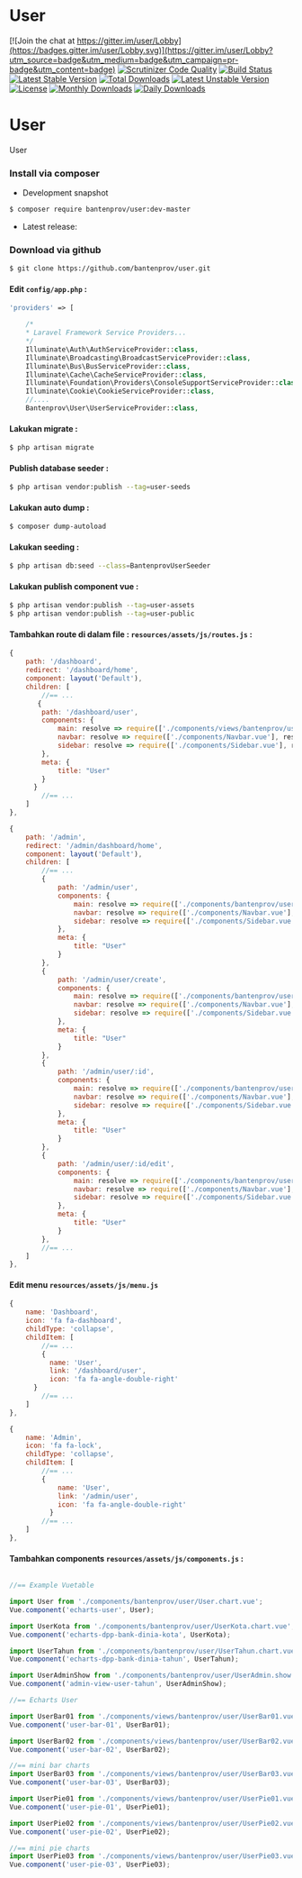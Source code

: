 # User

[![Join the chat at https://gitter.im/user/Lobby](https://badges.gitter.im/user/Lobby.svg)](https://gitter.im/user/Lobby?utm_source=badge&utm_medium=badge&utm_campaign=pr-badge&utm_content=badge)
[![Scrutinizer Code Quality](https://scrutinizer-ci.com/g/bantenprov/user/badges/quality-score.png?b=master)](https://scrutinizer-ci.com/g/bantenprov/user/?branch=master)
[![Build Status](https://scrutinizer-ci.com/g/bantenprov/user/badges/build.png?b=master)](https://scrutinizer-ci.com/g/bantenprov/user/build-status/master)
[![Latest Stable Version](https://poser.pugx.org/bantenprov/user/v/stable)](https://packagist.org/packages/bantenprov/user)
[![Total Downloads](https://poser.pugx.org/bantenprov/user/downloads)](https://packagist.org/packages/bantenprov/user)
[![Latest Unstable Version](https://poser.pugx.org/bantenprov/user/v/unstable)](https://packagist.org/packages/bantenprov/user)
[![License](https://poser.pugx.org/bantenprov/user/license)](https://packagist.org/packages/bantenprov/user)
[![Monthly Downloads](https://poser.pugx.org/bantenprov/user/d/monthly)](https://packagist.org/packages/bantenprov/user)
[![Daily Downloads](https://poser.pugx.org/bantenprov/user/d/daily)](https://packagist.org/packages/bantenprov/user)


# User
User

### Install via composer

- Development snapshot

```bash
$ composer require bantenprov/user:dev-master
```

- Latest release:

### Download via github

```bash
$ git clone https://github.com/bantenprov/user.git
```

#### Edit `config/app.php` :

```php
'providers' => [

    /*
    * Laravel Framework Service Providers...
    */
    Illuminate\Auth\AuthServiceProvider::class,
    Illuminate\Broadcasting\BroadcastServiceProvider::class,
    Illuminate\Bus\BusServiceProvider::class,
    Illuminate\Cache\CacheServiceProvider::class,
    Illuminate\Foundation\Providers\ConsoleSupportServiceProvider::class,
    Illuminate\Cookie\CookieServiceProvider::class,
    //....
    Bantenprov\User\UserServiceProvider::class,
```

#### Lakukan migrate :

```bash
$ php artisan migrate
```

#### Publish database seeder :

```bash
$ php artisan vendor:publish --tag=user-seeds

```

#### Lakukan auto dump :

```bash
$ composer dump-autoload
```

#### Lakukan seeding :

```bash
$ php artisan db:seed --class=BantenprovUserSeeder
```

#### Lakukan publish component vue :

```bash
$ php artisan vendor:publish --tag=user-assets
$ php artisan vendor:publish --tag=user-public
```
#### Tambahkan route di dalam file : `resources/assets/js/routes.js` :

```javascript
{
    path: '/dashboard',
    redirect: '/dashboard/home',
    component: layout('Default'),
    children: [
        //== ...
       {
        path: '/dashboard/user',
        components: {
            main: resolve => require(['./components/views/bantenprov/user/DashboardUser.vue'], resolve),
            navbar: resolve => require(['./components/Navbar.vue'], resolve),
            sidebar: resolve => require(['./components/Sidebar.vue'], resolve)
        },
        meta: {
            title: "User"
        }
      }
        //== ...
    ]
},
```

```javascript
{
    path: '/admin',
    redirect: '/admin/dashboard/home',
    component: layout('Default'),
    children: [
        //== ...
        {
            path: '/admin/user',
            components: {
                main: resolve => require(['./components/bantenprov/user/User.index.vue'], resolve),
                navbar: resolve => require(['./components/Navbar.vue'], resolve),
                sidebar: resolve => require(['./components/Sidebar.vue'], resolve)
            },
            meta: {
                title: "User"
            }
        },
        {
            path: '/admin/user/create',
            components: {
                main: resolve => require(['./components/bantenprov/user/User.add.vue'], resolve),
                navbar: resolve => require(['./components/Navbar.vue'], resolve),
                sidebar: resolve => require(['./components/Sidebar.vue'], resolve)
            },
            meta: {
                title: "User"
            }
        },
        {
            path: '/admin/user/:id',
            components: {
                main: resolve => require(['./components/bantenprov/user/User.show.vue'], resolve),
                navbar: resolve => require(['./components/Navbar.vue'], resolve),
                sidebar: resolve => require(['./components/Sidebar.vue'], resolve)
            },
            meta: {
                title: "User"
            }
        },
        {
            path: '/admin/user/:id/edit',
            components: {
                main: resolve => require(['./components/bantenprov/user/User.edit.vue'], resolve),
                navbar: resolve => require(['./components/Navbar.vue'], resolve),
                sidebar: resolve => require(['./components/Sidebar.vue'], resolve)
            },
            meta: {
                title: "User"
            }
        },
        //== ...
    ]
},
```
#### Edit menu `resources/assets/js/menu.js`

```javascript
{
    name: 'Dashboard',
    icon: 'fa fa-dashboard',
    childType: 'collapse',
    childItem: [
        //== ...
        {
          name: 'User',
          link: '/dashboard/user',
          icon: 'fa fa-angle-double-right'
      }
        //== ...
    ]
},
```

```javascript
{
    name: 'Admin',
    icon: 'fa fa-lock',
    childType: 'collapse',
    childItem: [
        //== ...
        {
            name: 'User',
            link: '/admin/user',
            icon: 'fa fa-angle-double-right'
          }
        //== ...
    ]
},
```

#### Tambahkan components `resources/assets/js/components.js` :

```javascript

//== Example Vuetable

import User from './components/bantenprov/user/User.chart.vue';
Vue.component('echarts-user', User);

import UserKota from './components/bantenprov/user/UserKota.chart.vue';
Vue.component('echarts-dpp-bank-dinia-kota', UserKota);

import UserTahun from './components/bantenprov/user/UserTahun.chart.vue';
Vue.component('echarts-dpp-bank-dinia-tahun', UserTahun);

import UserAdminShow from './components/bantenprov/user/UserAdmin.show.vue';
Vue.component('admin-view-user-tahun', UserAdminShow);

//== Echarts User

import UserBar01 from './components/views/bantenprov/user/UserBar01.vue';
Vue.component('user-bar-01', UserBar01);

import UserBar02 from './components/views/bantenprov/user/UserBar02.vue';
Vue.component('user-bar-02', UserBar02);

//== mini bar charts
import UserBar03 from './components/views/bantenprov/user/UserBar03.vue';
Vue.component('user-bar-03', UserBar03);

import UserPie01 from './components/views/bantenprov/user/UserPie01.vue';
Vue.component('user-pie-01', UserPie01);

import UserPie02 from './components/views/bantenprov/user/UserPie02.vue';
Vue.component('user-pie-02', UserPie02);

//== mini pie charts
import UserPie03 from './components/views/bantenprov/user/UserPie03.vue';
Vue.component('user-pie-03', UserPie03);
